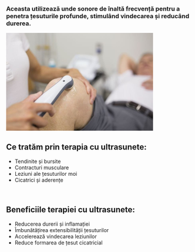 ### Aceasta utilizează unde sonore de înaltă frecvență pentru a penetra țesuturile profunde, stimulând vindecarea și reducând durerea.

<img src="ultrasunete_1.jpeg" width="400" alt="terapie_ultrasunete" />

## Ce tratăm prin terapia cu ultrasunete:

- Tendinite și bursite
- Contracturi musculare
- Leziuni ale țesuturilor moi
- Cicatrici și aderențe

<br>

## Beneficiile terapiei cu ultrasunete:

- Reducerea durerii și inflamației
- Îmbunătățirea extensibilității țesuturilor
- Accelerează vindecarea leziunilor
- Reduce formarea de țesut cicatricial
